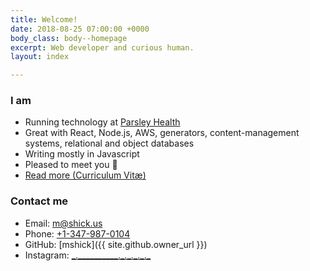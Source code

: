 ```yaml
---
title: Welcome!
date: 2018-08-25 07:00:00 +0000
body_class: body--homepage
excerpt: Web developer and curious human.
layout: index

---
```

### I am

* Running technology at [Parsley Health](http://www.parsleyhealth.com)
* Great with React, Node.js, AWS, generators, content-management systems, relational and object databases
* Writing mostly in Javascript
* Pleased to meet you 👋
* [Read more (Curriculum Vitæ)](/cv/)

### Contact me

* Email: [m@shick.us](mailto:m@shick.us)
* Phone: [+1-347-987-0104](tel:+13479870104)
* GitHub: [mshick]({{ site.github.owner_url }})
* Instagram: [\_.\_\_\_\_\_\_\_\_\_\_.\_.\_.\_.\_.\_](https://www.instagram.com/_._________._._._._._/)